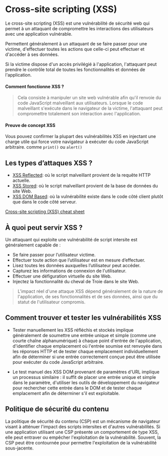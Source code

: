 # Cross-site scripting (XSS)

Le cross-site scripting (XSS) est une vulnérabilité de sécurité web qui permet à un attaquant de compromettre les interactions des utilisateurs avec une application vulnérable.

Permettent généralement à un attaquant de se faire passer pour une victime, d'effectuer toutes les actions que celle-ci peut effectuer et d'accéder à ses données.

Si la victime dispose d'un accès privilégié à l'application, l'attaquant peut prendre le contrôle total de toutes les fonctionnalités et données de l'application.

#### Comment fonctionne XSS ?

> Cela consiste à manipuler un site web vulnérable afin qu'il renvoie du code JavaScript malveillant aux utilisateurs. Lorsque le code malveillant s'exécute dans le navigateur de la victime, l'attaquant peut compromettre totalement son interaction avec l'application.

#### Preuve de concept XSS

Vous pouvez confirmer la plupart des vulnérabilités XSS en injectant une charge utile qui force votre navigateur à exécuter du code JavaScript arbitraire. comme `print()` ou `alert()`


## Les types d’attaques XSS ?

- [XSS Reflected](./XSS%20Reflected): où le script malveillant provient de la requête HTTP actuelle.
- [XSS Stored](./XSS%20Stored): où le script malveillant provient de la base de données du site Web.
- [XSS DOM Based](./XSS%20DOM%20Based): où la vulnérabilité existe dans le code côté client plutôt que dans le code côté serveur.

[Cross-site scripting (XSS) cheat sheet](https://portswigger.net/web-security/cross-site-scripting/cheat-sheet)

## À quoi peut servir XSS ?

Un attaquant qui exploite une vulnérabilité de script intersite est généralement capable de :

- Se faire passer pour l’utilisateur victime.
- Effectuer toute action que l’utilisateur est en mesure d’effectuer.
- Lisez toutes les données auxquelles l’utilisateur peut accéder.
- Capturez les informations de connexion de l'utilisateur.
- Effectuer une défiguration virtuelle du site Web.
- Injectez la fonctionnalité du cheval de Troie dans le site Web.

> L'impact réel d'une attaque XSS dépend généralement de la nature de l'application, de ses fonctionnalités et de ses données, ainsi que du statut de l'utilisateur compromis.

## Comment trouver et tester les vulnérabilités XSS

- Tester manuellement les XSS réfléchis et stockés implique généralement de soumettre une entrée unique et simple (comme une courte chaîne alphanumérique) à chaque point d'entrée de l'application, d'identifier chaque emplacement où l'entrée soumise est renvoyée dans les réponses HTTP et de tester chaque emplacement individuellement afin de déterminer si une entrée correctement conçue peut être utilisée pour exécuter du code JavaScript arbitraire.

- Le test manuel des XSS DOM provenant de paramètres d'URL implique un processus similaire : il suffit de placer une entrée unique et simple dans le paramètre, d'utiliser les outils de développement du navigateur pour rechercher cette entrée dans le DOM et de tester chaque emplacement afin de déterminer s'il est exploitable.


## Politique de sécurité du contenu

La politique de sécurité du contenu (CSP) est un mécanisme de navigateur visant à atténuer l'impact des scripts intersites et d'autres vulnérabilités. Si une application utilisant une CSP présente un comportement de type XSS, elle peut entraver ou empêcher l'exploitation de la vulnérabilité. Souvent, la CSP peut être contournée pour permettre l'exploitation de la vulnérabilité sous-jacente.